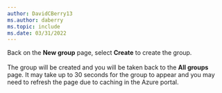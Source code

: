```yaml
---
author: DavidCBerry13
ms.author: daberry
ms.topic: include
ms.date: 03/31/2022
---
```

Back on the **New group** page, select **Create** to create the group.<br>
<br>
The group will be created and you will be taken back to the **All groups** page.  It may take up to 30 seconds for the group to appear and you may need to refresh the page due to caching in the Azure portal.
